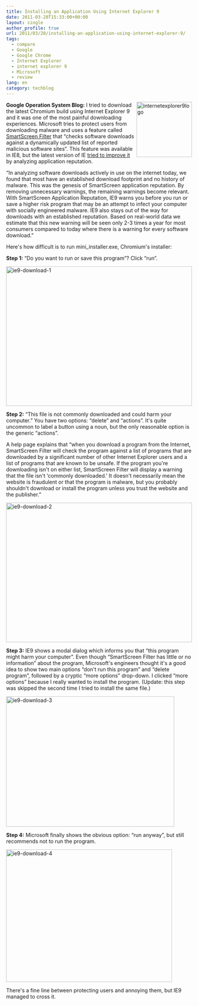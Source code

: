 ```yaml
---
title: Installing an Application Using Internet Explorer 9
date: 2011-03-20T15:33:00+00:00
layout: single
author_profile: true
url: 2011/03/20/installing-an-application-using-internet-explorer-9/
tags:
  - compare
  - Google
  - Google Chrome
  - Internet Explorer
  - internet explorer 9
  - Microsoft
  - review
lang: en
category: techblog
---
```

**Google Operation System Blog:** [<img title="internetexplorer9logo" border="0" alt="internetexplorer9logo" align="right" src="http://lh5.ggpht.com/_vaUVXcmC3OI/TYYXCXRVEJI/AAAAAAAADwI/xdgHWWEuq0Q/internetexplorer9logo_thumb%5B3%5D.png?imgmax=800" width="150" height="150" />](http://lh5.ggpht.com/_vaUVXcmC3OI/TYYXAcip9FI/AAAAAAAADwE/mURv95KDv3I/s1600-h/internetexplorer9logo%5B5%5D.png)I tried to download the latest Chromium build using Internet Explorer 9 and it was one of the most painful downloading experiences. Microsoft tries to protect users from downloading malware and uses a feature called [SmartScreen Filter](http://www.microsoft.com/security/online-privacy/smartscreen.aspx) that &#8220;checks software downloads against a dynamically updated list of reported malicious software sites&#8221;. This feature was available in IE8, but the latest version of IE [tried to improve it](http://blogs.msdn.com/b/ie/archive/2010/10/13/stranger-danger-introducing-smartscreen-application-reputation.aspx) by analyzing application reputation.

&#8220;In analyzing software downloads actively in use on the internet today, we found that most have an established download footprint and no history of malware. This was the genesis of SmartScreen application reputation. By removing unnecessary warnings, the remaining warnings become relevant. With SmartScreen Application Reputation, IE9 warns you before you run or save a higher risk program that may be an attempt to infect your computer with socially engineered malware. IE9 also stays out of the way for downloads with an established reputation. Based on real-world data we estimate that this new warning will be seen only 2-3 times a year for most consumers compared to today where there is a warning for every software download.&#8221;

Here's how difficult is to run mini_installer.exe, Chromium's installer:

**Step 1:** &#8220;Do you want to run or save this program&#8221;? Click &#8220;run&#8221;.

[<img title="ie9-download-1" border="0" alt="ie9-download-1" src="http://lh6.ggpht.com/_vaUVXcmC3OI/TYYXFXeqeAI/AAAAAAAADwQ/4cCKyFxzSUc/ie9-download-1_thumb%5B1%5D.png?imgmax=800" width="504" height="379" />](http://lh5.ggpht.com/_vaUVXcmC3OI/TYYXD83LhBI/AAAAAAAADwM/4jga2vpPTTQ/s1600-h/ie9-download-1%5B3%5D.png)

**Step 2:** &#8220;This file is not commonly downloaded and could harm your computer.&#8221; You have two options: &#8220;delete&#8221; and &#8220;actions&#8221;. It's quite uncommon to label a button using a noun, but the only reasonable option is the generic &#8220;actions&#8221;.

A help page explains that &#8220;when you download a program from the Internet, SmartScreen Filter will check the program against a list of programs that are downloaded by a significant number of other Internet Explorer users and a list of programs that are known to be unsafe. If the program you're downloading isn't on either list, SmartScreen Filter will display a warning that the file isn't &#8216;commonly downloaded.' It doesn't necessarily mean the website is fraudulent or that the program is malware, but you probably shouldn't download or install the program unless you trust the website and the publisher.&#8221;

[<img title="ie9-download-2" border="0" alt="ie9-download-2" src="http://lh4.ggpht.com/_vaUVXcmC3OI/TYYXJ1T6BeI/AAAAAAAADwY/kPrS3PLq1ds/ie9-download-2_thumb%5B1%5D.png?imgmax=800" width="504" height="379" />](http://lh6.ggpht.com/_vaUVXcmC3OI/TYYXGx_I3HI/AAAAAAAADwU/sr1QwBCKPxU/s1600-h/ie9-download-2%5B3%5D.png)

**Step 3:** IE9 shows a modal dialog which informs you that &#8220;this program might harm your computer&#8221;. Even though &#8220;SmartScreen Filter has little or no information&#8221; about the program, Microsoft's engineers thought it's a good idea to show two main options &#8220;don't run this program&#8221; and &#8220;delete program&#8221;, followed by a cryptic &#8220;more options&#8221; drop-down. I clicked &#8220;more options&#8221; because I really wanted to install the program. (Update: this step was skipped the second time I tried to install the same file.)

[<img title="ie9-download-3" border="0" alt="ie9-download-3" src="http://lh4.ggpht.com/_vaUVXcmC3OI/TYYXPG-JCHI/AAAAAAAADwg/00BDedZ09nw/ie9-download-3_thumb%5B1%5D.png?imgmax=800" width="456" height="354" />](http://lh5.ggpht.com/_vaUVXcmC3OI/TYYXMqnANcI/AAAAAAAADwc/c5-pdamNboc/s1600-h/ie9-download-3%5B3%5D.png)

**Step 4:** Microsoft finally shows the obvious option: &#8220;run anyway&#8221;, but still recommends not to run the program.

[<img title="ie9-download-4" border="0" alt="ie9-download-4" src="http://lh6.ggpht.com/_vaUVXcmC3OI/TYYXSYaW0ZI/AAAAAAAADwo/DMUySA3skn0/ie9-download-4_thumb%5B1%5D.png?imgmax=800" width="450" height="360" />](http://lh5.ggpht.com/_vaUVXcmC3OI/TYYXQ4IjgBI/AAAAAAAADwk/4aPBkDjBUhQ/s1600-h/ie9-download-4%5B3%5D.png)

There's a fine line between protecting users and annoying them, but IE9 managed to cross it.